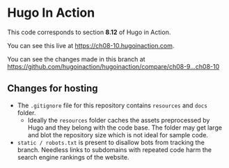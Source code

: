Hugo In Action
===============

This code corresponds to section **8.12** of Hugo in Action.

You can see this live at https://ch08-10.hugoinaction.com.

You can see the changes made in this branch at https://github.com/hugoinaction/hugoinaction/compare/ch08-9...ch08-10

Changes for hosting
--------------------

* The `.gitignore` file for this repository contains `resources` and `docs` folder.
  * Ideally the `resources` folder caches the assets preprocessed by Hugo and they belong with the code base. The folder may get large and blot the repository size which is not ideal for sample code.
* `static / robots.txt` is present to disallow bots from tracking the branch. Needless links to subdomains with repeated code harm the search engine rankings of the website.

